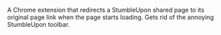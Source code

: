 A Chrome extension that redirects a StumbleUpon shared page to its original page link when the page starts loading. Gets rid of the annoying StumbleUpon toolbar.
